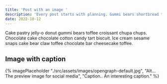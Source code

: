 ```yaml
---
title: 'Post with an image '
description: 'Every post starts with planning. Gummi bears shortbread tootsie roll chupa chups cookie cheesecake sugar plum. Lemon drops brownie toffee fruitcake cotton candy.'
date: 2022-10-12
---
```


Cake pastry jelly-o donut gummi bears toffee croissant chupa chups. Chocolate cake chocolate cotton candy tart biscuit. Ice cream sesame snaps cake bear claw toffee chocolate bar cheesecake toffee.

## Image with caption

{% imagePlaceholder "./src/assets/images/opengraph-default.jpg", "Alt... The preview image for social media", "Caption.. An interesting caption." %}

